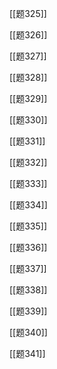 

[[题325]]

[[题326]]

[[题327]]

[[题328]]

[[题329]]

[[题330]]

[[题331]]

[[题332]]

[[题333]]

[[题334]]

[[题335]]

[[题336]]

[[题337]]

[[题338]]

[[题339]]

[[题340]]

[[题341]]
